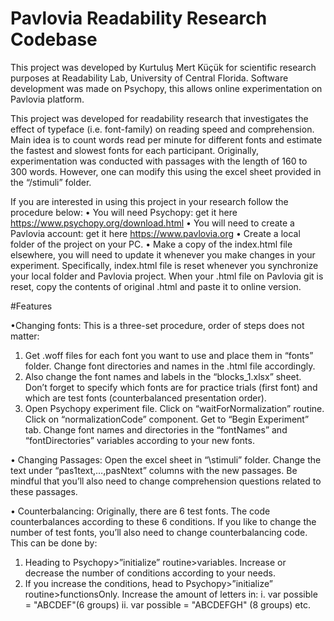 # Pavlovia Readability Research Codebase

This project was developed by Kurtuluş Mert Küçük for scientific research purposes at Readability Lab, University of Central Florida. Software development was made on Psychopy, this allows online experimentation on Pavlovia platform. 

This project was developed for readability research that investigates the effect of typeface (i.e. font-family) on reading speed and comprehension. Main idea is to count words read per minute for different fonts and estimate the fastest and slowest fonts for each participant. Originally, experimentation was conducted with passages with the length of 160 to 300 words. However, one can modify this using the excel sheet provided in the “/stimuli” folder.

If you are interested in using this project in your research follow the procedure below:
• You will need Psychopy: get it here https://www.psychopy.org/download.html
• You will need to create a Pavlovia account: get it here https://www.pavlovia.org
• Create a local folder of the project on your PC. 
• Make a copy of the index.html file elsewhere, you will need to update it whenever you make changes in your experiment. Specifically, index.html file is reset whenever you synchronize your local folder and Pavlovia project. When your .html file on Pavlovia git is reset, copy the contents of original .html and paste it to online version. 

#Features

•Changing fonts: This is a three-set procedure, order of steps does not matter:
1)	Get .woff files for each font you want to use and place them in “fonts” folder. Change font directories and names in the .html file accordingly. 
2)	Also change the font names and labels in the “blocks_1.xlsx” sheet. Don’t forget to specify which fonts are for practice trials (first font) and which are test fonts (counterbalanced presentation order).
3)	Open Psychopy experiment file. Click on “waitForNormalization” routine. Click on “normalizationCode” component. Get to “Begin Experiment” tab. Change font names and directories in the “fontNames” and “fontDirectories” variables according to your new fonts. 

• Changing Passages: Open the excel sheet in “\stimuli” folder. Change the text under “pas1text,…,pasNtext” columns with the new passages. Be mindful that you’ll also need to change comprehension questions related to these passages. 

• Counterbalancing: Originally, there are 6 test fonts. The code counterbalances according to these 6 conditions. If you like to change the number of test fonts, you’ll also need to change counterbalancing code. This can be done by:
1)	Heading to Psychopy>”initialize” routine>variables. Increase or decrease the number of <if thisGroup.group> conditions according to your needs. 
2)	If you increase the conditions, head to Psychopy>”initialize” routine>functionsOnly. Increase the amount of letters in:
i.	var possible = "ABCDEF"(6 groups)
ii.	var possible = "ABCDEFGH" (8 groups) etc.




